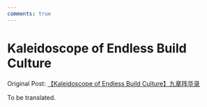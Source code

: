 ```yaml
---
comments: true
---
```


# Kaleidoscope of Endless Build Culture

Original Post: [【Kaleidoscope of Endless Build Culture】九章阵华录](https://tieba.baidu.com/p/5272254427)

To be translated.